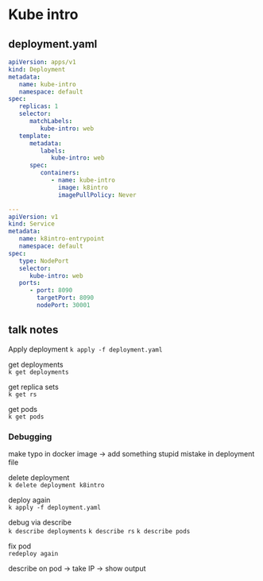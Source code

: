 # Kube intro

## deployment.yaml
```yaml
apiVersion: apps/v1
kind: Deployment
metadata:
   name: kube-intro
   namespace: default
spec:
   replicas: 1
   selector:
      matchLabels:
         kube-intro: web
   template:
      metadata:
         labels:
            kube-intro: web
      spec:
         containers:
            - name: kube-intro
              image: k8intro
              imagePullPolicy: Never

---
apiVersion: v1
kind: Service
metadata:
   name: k8intro-entrypoint
   namespace: default
spec:
   type: NodePort
   selector:
      kube-intro: web
   ports:
      - port: 8090
        targetPort: 8090
        nodePort: 30001
```
## talk notes
Apply deployment `k apply -f deployment.yaml`


get deployments  
`k get deployments`


get replica sets  
`k get rs`


get pods  
`k get pods`


### Debugging
make typo in docker image -> add something stupid mistake in deployment file


delete deployment  
`k delete deployment k8intro`


deploy again  
`k apply -f deployment.yaml`


debug via describe  
`k describe deployments`
`k describe rs`
`k describe pods`


fix pod  
`redeploy again`


describe on pod -> take IP -> show output